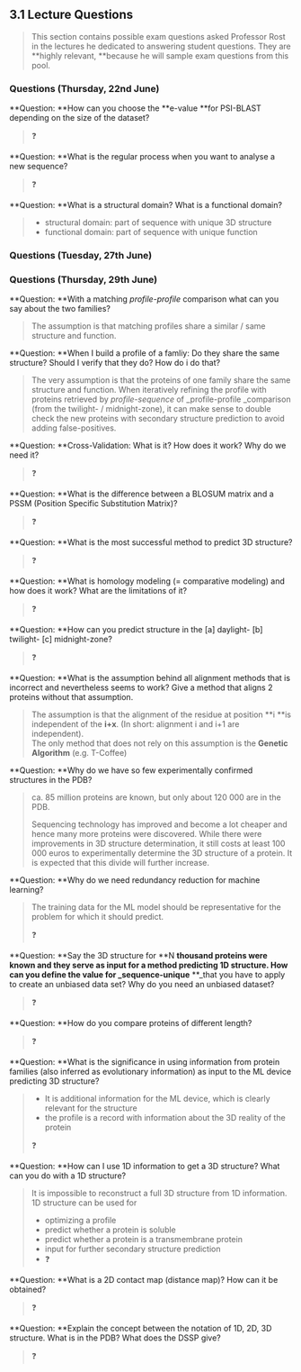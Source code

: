 ## 3.1 Lecture Questions

> This section contains possible exam questions asked Professor Rost in the lectures he dedicated to answering student questions. They are **highly relevant, **because he will sample exam questions from this pool.

### Questions \(Thursday, 22nd June\)

**Question: **How can you choose the **e-value **for PSI-BLAST depending on the size of the dataset?

> ❓

**Question: **What is the regular process when you want to analyse a new sequence?

> ❓

**Question: **What is a structural domain? What is a functional domain?

> * structural domain: part of sequence with unique 3D structure
> * functional domain: part of sequence with unique function

### Questions \(Tuesday, 27th June\)

### Questions \(Thursday, 29th June\)

**Question: **With a matching _profile-profile_ comparison what can you say about the two families?

> The assumption is that matching profiles share a similar / same structure and function.

**Question: **When I build a profile of a famliy: Do they share the same structure? Should I verify that they do? How do i do that?

> The very assumption is that the proteins of one family share the same structure and function. When iteratively refining the profile with proteins retrieved by _profile-sequence_ of \_profile-profile \_comparison \(from the twilight- / midnight-zone\), it can make sense to double check the new proteins with secondary structure prediction to avoid adding false-positives.

**Question: **Cross-Validation: What is it? How does it work? Why do we need it?

> ❓

**Question: **What is the difference between a BLOSUM matrix and a PSSM \(Position Specific Substitution Matrix\)?

> ❓

**Question: **What is the most successful method to predict 3D structure?

> ❓

**Question: **What is homology modeling \(= comparative modeling\) and how does it work? What are the limitations of it?

> ❓

**Question: **How can you predict structure in the \[a\] daylight- \[b\] twilight- \[c\] midnight-zone?

> ❓

**Question: **What is the assumption behind all alignment methods that is incorrect and nevertheless seems to work? Give a method that aligns 2 proteins without that assumption.

> The assumption is that the alignment of the residue at position **i **is independent of the **i+x**. \(In short: alignment i and i+1 are independent\).  
> The only method that does not rely on this assumption is the **Genetic Algorithm** \(e.g. T-Coffee\)

**Question: **Why do we have so few experimentally confirmed structures in the PDB?

> ca. 85 million proteins are known, but only about 120 000 are in the PDB.
>
> Sequencing technology has improved and become a lot cheaper and hence many more proteins were discovered. While there were improvements in 3D structure determination, it still costs at least 100 000 euros to experimentally determine the 3D structure of a protein. It is expected that this divide will further increase.

**Question: **Why do we need redundancy reduction for machine learning?

> The training data for the ML model should be representative for the problem for which it should predict.
>
> ❓

**Question: **Say the 3D structure for **N **thousand proteins were known and they serve as input for a method predicting 1D structure. How can you define the value for \_sequence-unique** **\_that you have to apply to create an unbiased data set? Why do you need an unbiased dataset?

> ❓

**Question: **How do you compare proteins of different length?

> ❓

**Question: **What is the significance in using information from protein families \(also inferred as evolutionary information\) as input to the ML device predicting 3D structure?

> * It is additional information for the ML device, which is clearly relevant for the structure
> * the profile is a record with information about the 3D reality of the protein
>
> ❓

**Question: **How can I use 1D information to get a 3D structure? What can you do with a 1D structure?

> It is impossible to reconstruct a full 3D structure from 1D information. 1D structure can be used for
>
> * optimizing a profile
> * predict whether a protein is soluble
> * predict whether a protein is a transmembrane protein
> * input for further secondary structure prediction
> * ❓

**Question: **What is a 2D contact map \(distance map\)? How can it be obtained?

> ❓

**Question: **Explain the concept between the notation of 1D, 2D, 3D structure. What is in the PDB? What does the DSSP give?

> ❓



